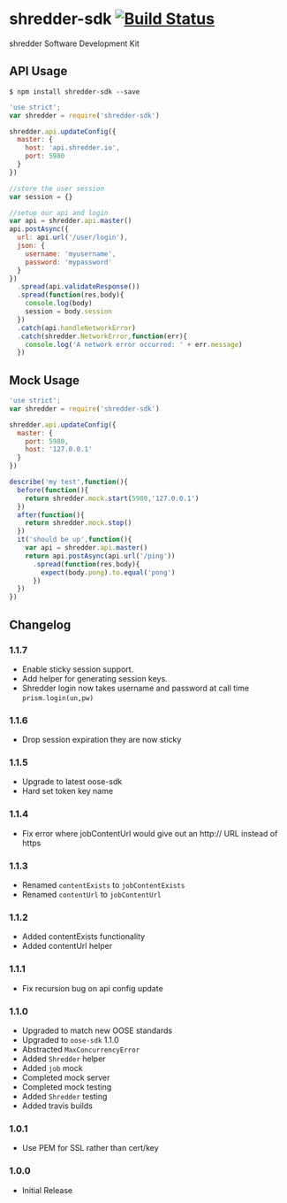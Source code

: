shredder-sdk [![Build Status](https://travis-ci.org/eSited/shredder-sdk.svg?branch=master)](https://travis-ci.org/eSited/shredder-sdk)
========

shredder Software Development Kit

## API Usage

```
$ npm install shredder-sdk --save
```

```js
'use strict';
var shredder = require('shredder-sdk')

shredder.api.updateConfig({
  master: {
    host: 'api.shredder.io',
    port: 5980
  }
})

//store the user session
var session = {}

//setup our api and login
var api = shredder.api.master()
api.postAsync({
  url: api.url('/user/login'),
  json: {
    username: 'myusername',
    password: 'mypassword'
  }
})
  .spread(api.validateResponse())
  .spread(function(res,body){
    console.log(body)
    session = body.session
  })
  .catch(api.handleNetworkError)
  .catch(shredder.NetworkError,function(err){
    console.log('A network error occurred: ' + err.message)
  })
```

## Mock Usage

```js
'use strict';
var shredder = require('shredder-sdk')

shredder.api.updateConfig({
  master: {
    port: 5980,
    host: '127.0.0.1'
  }
})

describe('my test',function(){
  before(function(){
    return shredder.mock.start(5980,'127.0.0.1')
  })
  after(function(){
    return shredder.mock.stop()
  })
  it('should be up',function(){
    var api = shredder.api.master()
    return api.postAsync(api.url('/ping'))
      .spread(function(res,body){
        expect(body.pong).to.equal('pong')
      })
  })
})
```

## Changelog

### 1.1.7
* Enable sticky session support.
* Add helper for generating session keys.
* Shredder login now takes username and password at call time `prism.login(un,pw)`

### 1.1.6
* Drop session expiration they are now sticky

### 1.1.5
* Upgrade to latest oose-sdk
* Hard set token key name

### 1.1.4
* Fix error where jobContentUrl would give out an http:// URL instead of https

### 1.1.3
* Renamed `contentExists` to `jobContentExists`
* Renamed `contentUrl` to `jobContentUrl`

### 1.1.2
* Added contentExists functionality
* Added contentUrl helper

### 1.1.1
* Fix recursion bug on api config update

### 1.1.0
* Upgraded to match new OOSE standards
* Upgraded to `oose-sdk` 1.1.0
* Abstracted `MaxConcurrencyError`
* Added `Shredder` helper
* Added `job` mock
* Completed mock server
* Completed mock testing
* Added `Shredder` testing
* Added travis builds

### 1.0.1
* Use PEM for SSL rather than cert/key

### 1.0.0
* Initial Release
